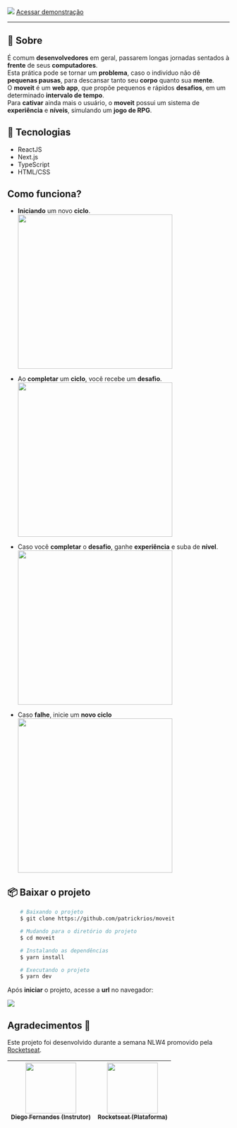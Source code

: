 <img src="https://ik.imagekit.io/lrjseyuxi3m/readme/Moveit-cover-min_46zgNRLBd6.png">

<a href="https://moveit-patrickrios.vercel.app/">
Acessar demonstração
</a>

---
## 📝 Sobre
É comum **desenvolvedores** em geral, passarem longas jornadas sentados à **frente** de seus **computadores**. <br/>
Esta prática pode se tornar um **problema**, caso o indivíduo não dê **pequenas pausas**, para descansar tanto seu **corpo** quanto sua **mente**. <br/>
O **moveit** é um **web app**, que propõe pequenos e rápidos **desafios**, em um determinado **intervalo de tempo**.<br/>
Para **cativar** ainda mais o usuário, o **moveit** possui um sistema de **experiência** e **níveis**, simulando um **jogo de RPG**.

## 🚀 Tecnologias
- ReactJS
- Next.js
- TypeScript
- HTML/CSS

## Como funciona?
- **Iniciando** um novo **ciclo**.
    <br/>
    <img src="https://ik.imagekit.io/lrjseyuxi3m/readme/Iniciar-ciclo_ksBhlyqYMW.gif" height="350px">

- Ao **completar** um **ciclo**, você recebe um **desafio**.
    <br/>
    <img src="https://ik.imagekit.io/lrjseyuxi3m/readme/Novo-desafio_CJq4kb5HKr.gif" height="350px">

- Caso você **completar** o **desafio**, ganhe **experiência** e suba de **nível**.
    <br/>
    <img src="https://ik.imagekit.io/lrjseyuxi3m/readme/Desafio-completo_Al7kuOvBjg.gif" height="350px">

- Caso **falhe**, inicie um **novo ciclo**
    <br/>
    <img src="https://ik.imagekit.io/lrjseyuxi3m/readme/Desafio-falho_1yvbjTokbD.gif" height="350px">

## 📦 Baixar o projeto
```bash
    # Baixando o projeto
    $ git clone https://github.com/patrickrios/moveit
```
```bash
    # Mudando para o diretório do projeto
    $ cd moveit
```
```bash
    # Instalando as dependências
    $ yarn install
```
```bash
    # Executando o projeto
    $ yarn dev
```

Após **iniciar** o projeto, acesse a **url** no navegador:

<img src="https://ik.imagekit.io/lrjseyuxi3m/readme/server-start_hG4he-H4JH.png" >

## Agradecimentos 👏
Este projeto foi desenvolvido durante a semana NLW4 promovido pela [Rocketseat](https://rocketseat.com.br/).

[<img src="https://avatars.githubusercontent.com/u/2254731?s=460&u=4fcc8ca9672eeb41ea800271831b7c687bc17054&v=4" width=115 > <br> <sub> Diego Fernandes (Instrutor) </sub>](https://github.com/diego3g) | [<img src="https://avatars.githubusercontent.com/u/28929274?s=200&v=4" width=115 > <br> <sub> Rocketseat (Plataforma) </sub>](https://github.com/Rocketseat) |
| :---: | :---: |